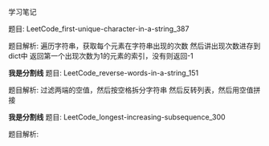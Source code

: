 学习笔记

题目:
LeetCode_first-unique-character-in-a-string_387

题目解析:
遍历字符串，获取每个元素在字符串出现的次数
然后讲出现次数进存到dict中
返回第一个出现次数为1的元素的索引，没有则返回-1


************我是分割线************
题目:
LeetCode_reverse-words-in-a-string_151

题目解析:
过滤两端的空值，然后按空格拆分字符串
然后反转列表，然后用空值拼接

************我是分割线************
题目:
LeetCode_longest-increasing-subsequence_300

题目解析:




